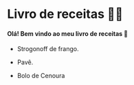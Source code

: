 # Livro de receitas :man_cook:

#### Olá! Bem vindo ao meu livro de receitas :wave:

- Strogonoff de frango.
- Pavê.

- Bolo de Cenoura